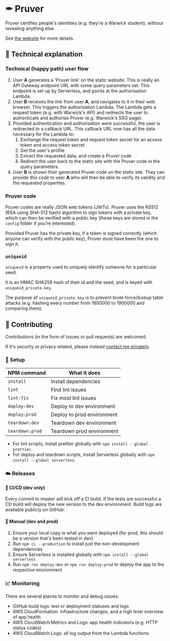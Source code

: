 # ✒ Pruver

Pruver certifies people's identities (e.g. they're a Warwick student), without revealing anything else.

See [the website](https://domdomegg.github.io/pruver/) for more details.

## 🤔 Technical explanation

### Technical (happy path) user flow

1. User **A** generates a 'Pruver link' on the static website. This is really an API Gateway endpoint URL with some query parameters set. This endpoint is set up by Serverless, and points at the authorisation Lambda.
2. User **B** receives the link from user **A**, and navigates to it in their web browser. This triggers the authorisation Lambda. The Lambda gets a request token (e.g. with Warwick's API) and redirects the user to authenticate and authorise Pruver (e.g. Warwick's SSO page).
3. Provided authentication and authorisation were successful, the user is redirected to a callback URL. This callback URL now has all the data necessary for the Lambda to:
   1. Exchange the request token and request token secret for an access token and access token secret
   2. Get the user's profile
   3. Extract the requested data, and create a Pruver code
   4. Redirect the user back to the static site with the Pruver code in the query parameters.
4. User **B** is shown their generated Pruver code on the static site. They can provide this code to user **A** who will then be able to verify its validity and the requested properties.

### Pruver code

Pruver codes are really JSON web tokens (JWTs). Pruver uses the RS512 (RSA using SHA-512 hash) algorithm to sign tokens with a private key, which can then be verified with a public key (these keys are stored in the `config` folder if you're interested).

Provided Pruver has the private key, if a token is signed correctly (which anyone can verify with the public key), Pruver must have been the one to sign it.

### `uniqueid`

`uniqueid` is a property used to uniquely identify someone for a particular seed.

It is an HMAC SHA256 hash of their id and the seed, and is keyed with `uniqueid_private.key`.

The purpose of `uniqueid_private.key` is to prevent brute force/lookup table attacks (e.g. hashing every number from 1800000 to 1900000 and comparing them).

## 🙌 Contributing

Contributions (in the form of issues or pull requests) are welcomed.

If it's security or privacy related, please instead [contact me privately](https://domdomegg.github.io/).

### 🔧 Setup

| NPM command     | What it does               |
|-----------------|----------------------------|
| `install`       | Install dependencies       |
| `lint`          | Find lint issues           |
| `lint:fix`      | Fix most lint issues       |
| `deploy:dev`    | Deploy to dev environment  |
| `deploy:prod`   | Deploy to prod environment |
| `teardown:dev`  | Teardown dev environment   |
| `teardown:prod` | Teardown prod environment  |

- For lint scripts, install prettier globally with `npm install --global prettier`.
- For deploy and teardown scripts, install Serverless globally with `npm install --global serverless`.

### ☁️ Releases

#### 🚧 CI/CD (dev only)

Every commit to master will kick off a CI build. If the tests are successful a CD build will deploy the new version to the dev environment. Build logs are available publicly on GitHub.

#### 👷 Manual (dev and prod)

1. Ensure your local copy is what you want deployed (for prod, this should be a version that's been tested in dev)
2. Run `npm ci --production` to install just the non-development dependencies
3. Ensure Serverless is installed globally with `npm install --global serverless`
4. Run `npm run deploy:dev` or `npm run deploy:prod` to deploy the app to the respective environment

### 📈 Monitoring

There are several places to monitor and debug issues:
- GitHub build logs: test or deployment statuses and logs
- AWS CloudFormation: infrastructure changes, and a high level overview of app health
- AWS CloudWatch Metrics and Logs: app health indicators (e.g. HTTP status codes)
- AWS CloudWatch Logs: all log output from the Lambda functions